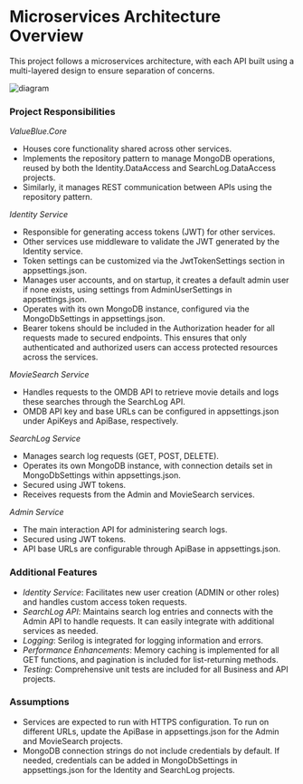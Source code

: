 # Microservices Architecture Overview

This project follows a microservices architecture, with each API built using a multi-layered design to ensure separation of concerns.

![diagram](https://github.com/user-attachments/assets/7785312b-0394-4c2a-bcc5-629ef4ff3028)

### Project Responsibilities

*ValueBlue.Core*  
- Houses core functionality shared across other services.
- Implements the repository pattern to manage MongoDB operations, reused by both the Identity.DataAccess and SearchLog.DataAccess projects.
- Similarly, it manages REST communication between APIs using the repository pattern.

*Identity Service*  
- Responsible for generating access tokens (JWT) for other services.
- Other services use middleware to validate the JWT generated by the Identity service.
- Token settings can be customized via the JwtTokenSettings section in appsettings.json.
- Manages user accounts, and on startup, it creates a default admin user if none exists, using settings from AdminUserSettings in appsettings.json.
- Operates with its own MongoDB instance, configured via the MongoDbSettings in appsettings.json.
- Bearer tokens should be included in the Authorization header for all requests made to secured endpoints. This ensures that only authenticated and authorized users can access protected resources across the services.

*MovieSearch Service*  
- Handles requests to the OMDB API to retrieve movie details and logs these searches through the SearchLog API.
- OMDB API key and base URLs can be configured in appsettings.json under ApiKeys and ApiBase, respectively.

*SearchLog Service*  
- Manages search log requests (GET, POST, DELETE).
- Operates its own MongoDB instance, with connection details set in MongoDbSettings within appsettings.json.
- Secured using JWT tokens.
- Receives requests from the Admin and MovieSearch services.

*Admin Service*  
- The main interaction API for administering search logs.
- Secured using JWT tokens.
- API base URLs are configurable through ApiBase in appsettings.json.

### Additional Features

- *Identity Service*: Facilitates new user creation (ADMIN or other roles) and handles custom access token requests.
- *SearchLog API*: Maintains search log entries and connects with the Admin API to handle requests. It can easily integrate with additional services as needed.
- *Logging*: Serilog is integrated for logging information and errors.
- *Performance Enhancements*: Memory caching is implemented for all GET functions, and pagination is included for list-returning methods.
- *Testing*: Comprehensive unit tests are included for all Business and API projects.

### Assumptions

- Services are expected to run with HTTPS configuration. To run on different URLs, update the ApiBase in appsettings.json for the Admin and MovieSearch projects.
- MongoDB connection strings do not include credentials by default. If needed, credentials can be added in MongoDbSettings in appsettings.json for the Identity and SearchLog projects.
